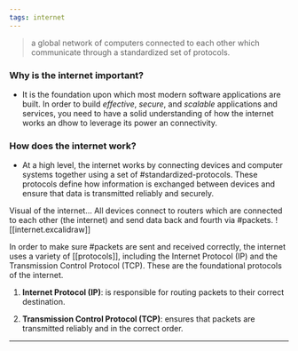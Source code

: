 ```yaml
---
tags: internet
---
```


> a global network of computers connected to each other which communicate through a standardized set of protocols. 

### Why is the internet important?
- It is the foundation upon which most modern software applications are built. In order to build *effective*, *secure*, and *scalable* applications and services, you need to have a solid understanding of how the internet works an dhow to leverage its power an connectivity. 

### How does the internet work?
- At a high level, the internet works by connecting devices and computer systems together using a set of #standardized-protocols. These protocols define how information is exchanged between devices and ensure that data is transmitted reliably and securely.

Visual of the internet... All devices connect to routers which are connected to each other (the internet) and send data back and fourth via #packets. 
![[internet.excalidraw]]

In order to make sure #packets are sent and received correctly, the internet uses a variety of [[protocols]], including the Internet Protocol (IP) and the Transmission Control Protocol (TCP). These are the foundational protocols of the internet.

1. **Internet Protocol (IP)**: is responsible for routing packets to their correct destination.

2. **Transmission Control Protocol (TCP)**: ensures that packets are transmitted reliably and in the correct order.

---




